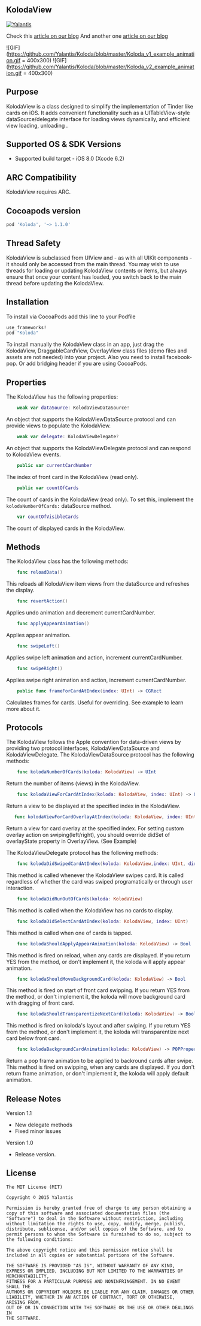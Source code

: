 KolodaView
--------------

[![Yalantis](https://raw.githubusercontent.com/Yalantis/PullToMakeSoup/master/PullToMakeSoupDemo/Resouces/badge_dark.png)](http://Yalantis.com/?utm_source=github)

Check this [article on our blog](https://yalantis.com/blog/how-we-built-tinder-like-koloda-in-swift/)
And another one [article on our blog](https://yalantis.com/blog/koloda-tinder-like-animation-version-2-prototyping-in-pixate-and-development-in-swift/)

![GIF](https://github.com/Yalantis/Koloda/blob/master/Koloda_v1_example_animation.gif = 400x300)
![GIF](https://github.com/Yalantis/Koloda/blob/master/Koloda_v2_example_animation.gif = 400x300)

Purpose
--------------

KolodaView is a class designed to simplify the implementation of Tinder like cards on iOS. It adds convenient functionality such as a UITableView-style dataSource/delegate interface for loading views dynamically, and efficient view loading, unloading .

Supported OS & SDK Versions
-----------------------------

* Supported build target - iOS 8.0 (Xcode 6.2)


ARC Compatibility
------------------

KolodaView requires ARC. 

Сocoapods version
------------------

```ruby
pod 'Koloda', '~> 1.1.0'
```

Thread Safety
--------------

KolodaView is subclassed from UIView and - as with all UIKit components - it should only be accessed from the main thread. You may wish to use threads for loading or updating KolodaView contents or items, but always ensure that once your content has loaded, you switch back to the main thread before updating the KolodaView.

Installation
--------------
To install via CocoaPods add this line to your Podfile
```ruby
use_frameworks!
pod "Koloda"
```

To install manually the KolodaView class in an app, just drag the KolodaView, DraggableCardView, OverlayView class files (demo files and assets are not needed) into your project. Also you need to install facebook-pop. Or add bridging header if you are using CocoaPods.


Properties
--------------

The KolodaView has the following properties:
```swift
	weak var dataSource: KolodaViewDataSource!
```
An object that supports the KolodaViewDataSource protocol and can provide views to populate the KolodaView.
```swift
	weak var delegate: KolodaViewDelegate?
```
An object that supports the KolodaViewDelegate protocol and can respond to KolodaView events.
```swift
    public var currentCardNumber
```
The index of front card in the KolodaView (read only).
```swift
    public var countOfCards
```    
The count of cards in the KolodaView (read only). To set this, implement the `kolodaNumberOfCards:` dataSource method. 
```swift
    var countOfVisibleCards
```
The count of displayed cards in the KolodaView.
	
Methods
--------------

The KolodaView class has the following methods:
```swift
	func reloadData()
```
This reloads all KolodaView item views from the dataSource and refreshes the display.
```swift
	func revertAction()
```	
Applies undo animation and decrement currentCardNumber.
```swift
	func applyAppearAnimation()
```
Applies appear animation.
```swift
	func swipeLeft() 
```
Applies swipe left animation and action, increment currentCardNumber.
```swift
	func swipeRight()
```
Applies swipe right animation and action, increment currentCardNumber.

```swift
    public func frameForCardAtIndex(index: UInt) -> CGRect 
```
Calculates frames for cards. Useful for overriding. See example to learn more about it.

Protocols
---------------

The KolodaView follows the Apple convention for data-driven views by providing two protocol interfaces, KolodaViewDataSource and KolodaViewDelegate. The KolodaViewDataSource protocol has the following methods:
```swift
	func kolodaNumberOfCards(koloda: KolodaView) -> UInt
```
Return the number of items (views) in the KolodaView.
```swift
	func kolodaViewForCardAtIndex(koloda: KolodaView, index: UInt) -> UIView
```
Return a view to be displayed at the specified index in the KolodaView. 
```swift
   func kolodaViewForCardOverlayAtIndex(koloda: KolodaView, index: UInt) -> OverlayView?
```   
Return a view for card overlay at the specified index. For setting custom overlay action on swiping(left/right), you should override didSet of overlayState property in OverlayView. (See Example)

The KolodaViewDelegate protocol has the following methods:
```swift    
    func kolodaDidSwipedCardAtIndex(koloda: KolodaView,index: UInt, direction: SwipeResultDirection)
```    
This method is called whenever the KolodaView swipes card. It is called regardless of whether the card was swiped programatically or through user interaction.
```swift
    func kolodaDidRunOutOfCards(koloda: KolodaView)
```    
This method is called when the KolodaView has no cards to display.
```swift
	func kolodaDidSelectCardAtIndex(koloda: KolodaView, index: UInt)
```
This method is called when one of cards is tapped.
```swift
    func kolodaShouldApplyAppearAnimation(koloda: KolodaView) -> Bool
```
This method is fired on reload, when any cards are displayed. If you return YES from the method, or don't implement it, the koloda will apply appear animation.
```swift
    func kolodaShouldMoveBackgroundCard(koloda: KolodaView) -> Bool
```
This method is fired on start of front card swipping. If you return YES from the method, or don't implement it, the koloda will move background card with dragging of front card.
```swift
    func kolodaShouldTransparentizeNextCard(koloda: KolodaView) -> Bool
```
This method is fired on koloda's layout and after swiping. If you return YES from the method, or don't implement it, the koloda will transparentize next card below front card.
```swift
    func kolodaBackgroundCardAnimation(koloda: KolodaView) -> POPPropertyAnimation?
```
Return a pop frame animation to be applied to backround cards after swipe. This method is fired on swipping, when any cards are displayed. If you don't return frame animation, or don't implement it, the koloda will apply default animation.


Release Notes
----------------

Version 1.1

- New delegate methods
- Fixed minor issues

Version 1.0

- Release version.

License
----------------

    The MIT License (MIT)

    Copyright © 2015 Yalantis

    Permission is hereby granted free of charge to any person obtaining a copy of this software and associated documentation files (the "Software") to deal in the Software without restriction, including without limitation the rights to use, copy, modify, merge, publish, distribute, sublicense, and/or sell copies of the Software, and to permit persons to whom the Software is furnished to do so, subject to the following conditions:

    The above copyright notice and this permission notice shall be included in all copies or substantial portions of the Software.

    THE SOFTWARE IS PROVIDED "AS IS", WITHOUT WARRANTY OF ANY KIND, EXPRESS OR IMPLIED, INCLUDING BUT NOT LIMITED TO THE WARRANTIES OF MERCHANTABILITY,
    FITNESS FOR A PARTICULAR PURPOSE AND NONINFRINGEMENT. IN NO EVENT SHALL THE
    AUTHORS OR COPYRIGHT HOLDERS BE LIABLE FOR ANY CLAIM, DAMAGES OR OTHER
    LIABILITY, WHETHER IN AN ACTION OF CONTRACT, TORT OR OTHERWISE, ARISING FROM,
    OUT OF OR IN CONNECTION WITH THE SOFTWARE OR THE USE OR OTHER DEALINGS IN
    THE SOFTWARE.


